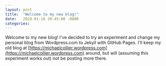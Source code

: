 ```yaml
---
layout: post
title:  "Welcome to my new blog!"
date:   2020-01-16 20:45:00 -0800
categories: 
---
```

Welcome to my new blog! I've decided to try an experiment and change my personal blog from Wordpress.com to Jekyll with GitHub Pages. I'll keep my old blog at [https://michaelcollier.wordpress.com](https://michaelcollier.wordpress.com) around, but will (assuming this experiment works out) not be posting more there. 